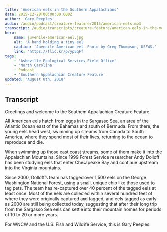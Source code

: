 ```yaml
---
title: 'American eels in the Southern Appalachians'
date: 2015-12-28T00:00:00.000Z
author: 'Gary Peeples'
audio: /audio/podcast/creature-feature/2015/american-eels.mp3
transcript: /audio/transcripts/creature-feature/american-eels-in-the-mountains-of-virginia.pdf
hero:
    name: juvenile-american-eel.jpg
    alt: 'A hand holding a tiny eel'
    caption: 'Juvenile American eel. Photo by Greg Thompson, USFWS.'
    link: 'https://flic.kr/p/yp5qFf'
tags:
    - 'Asheville Ecological Services Field Office'
    - 'North Carolina'
    - Podcast
    - 'Southern Appalachian Creature Feature'
updated: 'August 8th, 2018'
---
```


## Transcript

Greetings and welcome to the Southern Appalachian Creature Feature.

All American eels hatch from eggs in the Sargasso Sea, an area of the Atlantic Ocean east of the Bahamas and south of Bermuda. From there, the young eels head west, swimming up streams from Canada to South America, where they spend most of their lives, returning to the ocean to reproduce and die.

When swimming up those east coast streams, some of them make it into the Appalachian Mountains. Since 1999 Forest Service researcher Andy Dolloff has been studying eels that enter Chesapeake Bay and continue upstream into the Virginia mountains.

Since 2000, Dolloff’s team has tagged over 1,500 eels on the George Washington National Forest, using a small, unique chip like those used to tag pets.  The team has re-captured over 40 percent of the tagged eels at least once. Most of the eels are collected within several hundred feet of where they were originally captured and tagged, and eels tagged as early as 2000 are still being collected today, suggesting that after their long trip from the Sargasso Sea eels can settle into their mountain homes for periods of 10 to 20 or more years.

For WNCW and the U.S. Fish and Wildlife Service, this is Gary Peeples.